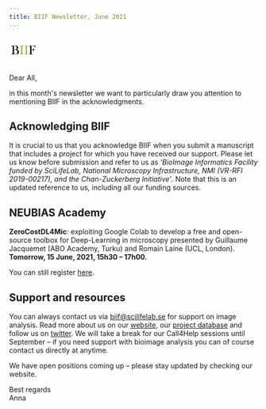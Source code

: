 ```yaml
---
title: BIIF Newsletter, June 2021
---
```

![BIIF logo](/images/biif_logo_white.png )

Dear All,  

in this month's newsletter we want to particularly draw you attention to mentioning BIIF in the acknowledgments.

## Acknowledging BIIF
It is crucial to us that you acknowledge BIIF when you submit a manuscript that includes a project for which you have received our support. Please let us know before submission and refer to us as *‘BioImage Informatics Facility funded by SciLifeLab, National Microscopy Infrastructure, NMI (VR-RFI 2019-00217), and the Chan-Zuckerberg Initiative’*. Note that this is an updated reference to us, including all our funding sources. 

## NEUBIAS Academy
**ZeroCostDL4Mic**: exploiting Google Colab to develop a free and open-source toolbox for Deep-Learning in microscopy presented by Guillaume Jacquemet (ABO Academy, Turku) and Romain Laine (UCL, London).  
**Tomorrow, 15 June, 2021, 15h30 – 17h00.**

You can still register [here]( https://docs.google.com/forms/d/e/1FAIpQLScGHOAyy2oBEuMQpTQ0x4BbQhawFX4XvgpWhNEqzSAQ3UX9Cg/viewform).

## Support and resources
You can always contact us via [biif@scilifelab.se](mailto:biif@scilifelab.se) for support on image analysis.
Read more about us on our [website]( https://www.scilifelab.se/facilities/bioimage-informatics/), our [project database]( https://biifsweden.github.io/) and follow us on [twitter]( https://twitter.com/biif_sweden).
We will take a break for our Call4Help sessions until September – if you need support with bioimage analysis you can of course contact us directly at anytime. 

We have open positions coming up – please stay updated by checking our website.

Best regards  
Anna
